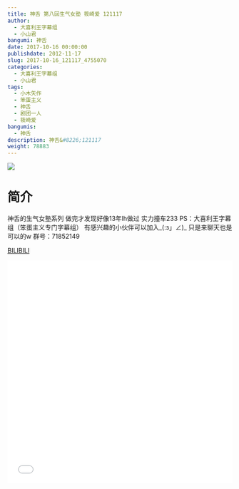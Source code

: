 ```yaml
---
title: 神舌 第八回生气女塾 筱崎爱 121117
author: 
  - 大喜利王字幕组
  - 小山君
bangumi: 神舌
date: 2017-10-16 00:00:00
publishdate: 2012-11-17
slug: 2017-10-16_121117_4755070
categories: 
  - 大喜利王字幕组
  - 小山君
tags: 
  - 小木矢作
  - 笨蛋主义
  - 神舌
  - 剧团一人
  - 筱崎爱
bangumis: 
  - 神舌
description: 神舌&#8226;121117
weight: 78883
---
```


![](https://i.imgur.com/hoHeeUs.jpg)

# 简介  
神舌的生气女塾系列
做完才发现好像13年lh做过 实力撞车233
PS：大喜利王字幕组（笨蛋主义专门字幕组） 
有感兴趣的小伙伴可以加入_(:з」∠)_  只是来聊天也是可以的w
群号：71852149

  [BILIBILI](https://www.bilibili.com/video/av4755070/)


<div class="vcontainer">  <iframe class='video' src="//www.bilibili.com/blackboard/player.html?aid=4755070" width="100%" height="500" frameborder="0" allowfullscreen="allowfullscreen"></iframe></div>
